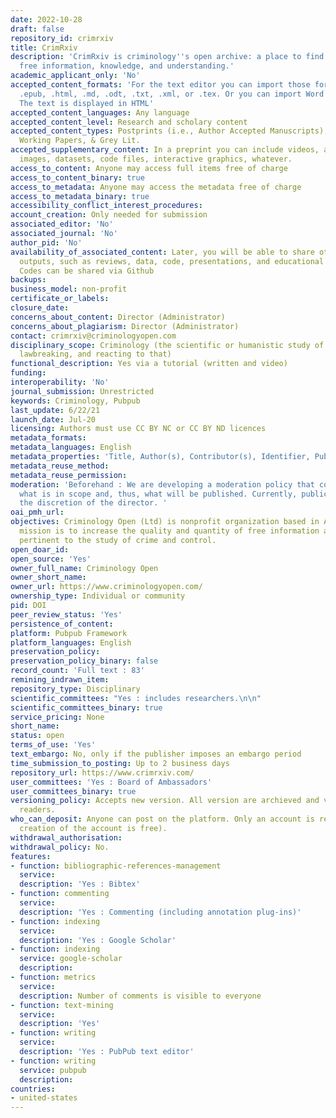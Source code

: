 ```yaml
---
date: 2022-10-28
draft: false
repository_id: crimrxiv
title: CrimRxiv
description: 'CrimRxiv is criminology''s open archive: a place to find and provide
  free information, knowledge, and understanding.'
academic_applicant_only: 'No'
accepted_content_formats: 'For the text editor you can import those formats : .docx,
  .epub, .html, .md, .odt, .txt, .xml, or .tex. Or you can import Word or PDF file.
  The text is displayed in HTML'
accepted_content_languages: Any language
accepted_content_level: Research and scholary content
accepted_content_types: Postprints (i.e., Author Accepted Manuscripts), Preprints,
  Working Papers, & Grey Lit.
accepted_supplementary_content: In a preprint you can include videos, audio clips,
  images, datasets, code files, interactive graphics, whatever.
access_to_content: Anyone may access full items free of charge
access_to_content_binary: true
access_to_metadata: Anyone may access the metadata free of charge
access_to_metadata_binary: true
accessibility_conflict_interest_procedures:
account_creation: Only needed for submission
associated_editor: 'No'
associated_journal: 'No'
author_pid: 'No'
availability_of_associated_content: Later, you will be able to share other criminological
  outputs, such as reviews, data, code, presentations, and educational materials.
  Codes can be shared via Github
backups:
business_model: non-profit
certificate_or_labels:
closure_date:
concerns_about_content: Director (Administrator)
concerns_about_plagiarism: Director (Administrator)
contact: crimrxiv@criminologyopen.com
disciplinary_scope: Criminology (the scientific or humanistic study of lawmaking,
  lawbreaking, and reacting to that)
functional_description: Yes via a tutorial (written and video)
funding:
interoperability: 'No'
journal_submission: Unrestricted
keywords: Criminology, Pubpub
last_update: 6/22/21
launch_date: Jul-20
licensing: Authors must use CC BY NC or CC BY ND licences
metadata_formats:
metadata_languages: English
metadata_properties: 'Title, Author(s), Contributor(s), Identifier, Published on, '
metadata_reuse_method:
metadata_reuse_permission:
moderation: 'Beforehand : We are developing a moderation policy that concretely specifies
  what is in scope and, thus, what will be published. Currently, publication is at
  the discretion of the director. '
oai_pmh_url:
objectives: Criminology Open (Ltd) is nonprofit organization based in Atlanta. Our
  mission is to increase the quality and quantity of free information and knowledge
  pertinent to the study of crime and control.
open_doar_id:
open_source: 'Yes'
owner_full_name: Criminology Open
owner_short_name:
owner_url: https://www.criminologyopen.com/
ownership_type: Individual or community
pid: DOI
peer_review_status: 'Yes'
persistence_of_content:
platform: Pubpub Framework
platform_languages: English
preservation_policy:
preservation_policy_binary: false
record_count: 'Full text : 83'
remining_indrawn_item:
repository_type: Disciplinary
scientific_committees: "Yes : includes researchers.\n\n"
scientific_committees_binary: true
service_pricing: None
short_name:
status: open
terms_of_use: 'Yes'
text_embargo: No, only if the publisher imposes an embargo period
time_submission_to_posting: Up to 2 business days
repository_url: https://www.crimrxiv.com/
user_committees: 'Yes : Board of Ambassadors'
user_committees_binary: true
versioning_policy: Accepts new version. All version are archieved and visible for
  readers.
who_can_deposit: Anyone can post on the platform. Only an account is required ( The
  creation of the account is free).
withdrawal_authorisation:
withdrawal_policy: No.
features:
- function: bibliographic-references-management
  service:
  description: 'Yes : Bibtex'
- function: commenting
  service:
  description: 'Yes : Commenting (including annotation plug-ins)'
- function: indexing
  service:
  description: 'Yes : Google Scholar'
- function: indexing
  service: google-scholar
  description:
- function: metrics
  service:
  description: Number of comments is visible to everyone
- function: text-mining
  service:
  description: 'Yes'
- function: writing
  service:
  description: 'Yes : PubPub text editor'
- function: writing
  service: pubpub
  description:
countries:
- united-states
---
```



